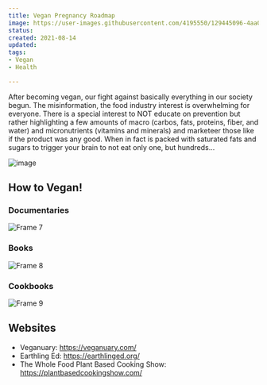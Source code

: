 ```yaml
---
title: Vegan Pregnancy Roadmap
image: https://user-images.githubusercontent.com/4195550/129445096-4aa08e02-6d7c-4d0c-8f02-ab5ae52b65ae.png
status: 
created: 2021-08-14
updated: 
tags:
- Vegan
- Health

---
```

After becoming vegan, our fight against basically everything in our society begun. The misinformation, the food industry interest is overwhelming for everyone. There is a special interest to NOT educate on prevention but rather highlighting a few amounts of macro (carbos, fats, proteins, fiber, and water) and micronutrients (vitamins and minerals) and marketeer those like if the product was any good. When in fact is packed with saturated fats and sugars to trigger your brain to not eat only one, but hundreds...

![image](https://user-images.githubusercontent.com/4195550/129445794-e609fd0a-adb5-401c-a5fe-c2fd6014b588.png)


## How to Vegan!

### Documentaries
![Frame 7](https://user-images.githubusercontent.com/4195550/129445558-a2d4978d-76e5-483d-9019-83e1f33b7fd4.png)

### Books
![Frame 8](https://user-images.githubusercontent.com/4195550/129445574-5a4a0175-8608-4c4a-816b-1eefe84677ab.png)

### Cookbooks
![Frame 9](https://user-images.githubusercontent.com/4195550/129445591-596570c7-4639-476f-8dd7-a730e199f62c.png)


## Websites
- Veganuary: https://veganuary.com/
- Earthling Ed: https://earthlinged.org/
- The Whole Food Plant Based Cooking Show: https://plantbasedcookingshow.com/
